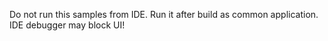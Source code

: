 Do not run this samples from IDE. Run it after build as common application. IDE debugger may block UI!
